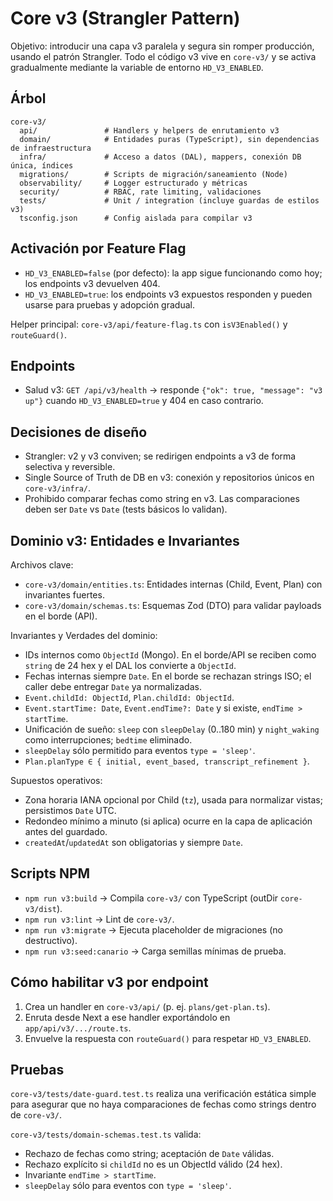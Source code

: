 # Core v3 (Strangler Pattern)

Objetivo: introducir una capa v3 paralela y segura sin romper producción, usando el patrón Strangler. Todo el código v3 vive en `core-v3/` y se activa gradualmente mediante la variable de entorno `HD_V3_ENABLED`.

## Árbol

```
core-v3/
  api/               # Handlers y helpers de enrutamiento v3
  domain/            # Entidades puras (TypeScript), sin dependencias de infraestructura
  infra/             # Acceso a datos (DAL), mappers, conexión DB única, índices
  migrations/        # Scripts de migración/saneamiento (Node)
  observability/     # Logger estructurado y métricas
  security/          # RBAC, rate limiting, validaciones
  tests/             # Unit / integration (incluye guardas de estilos v3)
  tsconfig.json      # Config aislada para compilar v3
```

## Activación por Feature Flag

- `HD_V3_ENABLED=false` (por defecto): la app sigue funcionando como hoy; los endpoints v3 devuelven 404.
- `HD_V3_ENABLED=true`: los endpoints v3 expuestos responden y pueden usarse para pruebas y adopción gradual.

Helper principal: `core-v3/api/feature-flag.ts` con `isV3Enabled()` y `routeGuard()`.

## Endpoints

- Salud v3: `GET /api/v3/health` → responde `{"ok": true, "message": "v3 up"}` cuando `HD_V3_ENABLED=true` y 404 en caso contrario.

## Decisiones de diseño

- Strangler: v2 y v3 conviven; se redirigen endpoints a v3 de forma selectiva y reversible.
- Single Source of Truth de DB en v3: conexión y repositorios únicos en `core-v3/infra/`.
- Prohibido comparar fechas como string en v3. Las comparaciones deben ser `Date` vs `Date` (tests básicos lo validan).

## Dominio v3: Entidades e Invariantes

Archivos clave:

- `core-v3/domain/entities.ts`: Entidades internas (Child, Event, Plan) con invariantes fuertes.
- `core-v3/domain/schemas.ts`: Esquemas Zod (DTO) para validar payloads en el borde (API).

Invariantes y Verdades del dominio:

- IDs internos como `ObjectId` (Mongo). En el borde/API se reciben como `string` de 24 hex y el DAL los convierte a `ObjectId`.
- Fechas internas siempre `Date`. En el borde se rechazan strings ISO; el caller debe entregar `Date` ya normalizadas.
- `Event.childId: ObjectId`, `Plan.childId: ObjectId`.
- `Event.startTime: Date`, `Event.endTime?: Date` y si existe, `endTime > startTime`.
- Unificación de sueño: `sleep` con `sleepDelay` (0..180 min) y `night_waking` como interrupciones; `bedtime` eliminado.
- `sleepDelay` sólo permitido para eventos `type = 'sleep'`.
- `Plan.planType ∈ { initial, event_based, transcript_refinement }`.

Supuestos operativos:

- Zona horaria IANA opcional por Child (`tz`), usada para normalizar vistas; persistimos `Date` UTC.
- Redondeo mínimo a minuto (si aplica) ocurre en la capa de aplicación antes del guardado.
- `createdAt`/`updatedAt` son obligatorias y siempre `Date`.

## Scripts NPM

- `npm run v3:build` → Compila `core-v3/` con TypeScript (outDir `core-v3/dist`).
- `npm run v3:lint` → Lint de `core-v3/`.
- `npm run v3:migrate` → Ejecuta placeholder de migraciones (no destructivo).
- `npm run v3:seed:canario` → Carga semillas mínimas de prueba.

## Cómo habilitar v3 por endpoint

1) Crea un handler en `core-v3/api/` (p. ej. `plans/get-plan.ts`).
2) Enruta desde Next a ese handler exportándolo en `app/api/v3/.../route.ts`.
3) Envuelve la respuesta con `routeGuard()` para respetar `HD_V3_ENABLED`.

## Pruebas

`core-v3/tests/date-guard.test.ts` realiza una verificación estática simple para asegurar que no haya comparaciones de fechas como strings dentro de `core-v3/`.

`core-v3/tests/domain-schemas.test.ts` valida:

- Rechazo de fechas como string; aceptación de `Date` válidas.
- Rechazo explícito si `childId` no es un ObjectId válido (24 hex).
- Invariante `endTime > startTime`.
- `sleepDelay` sólo para eventos con `type = 'sleep'`.

